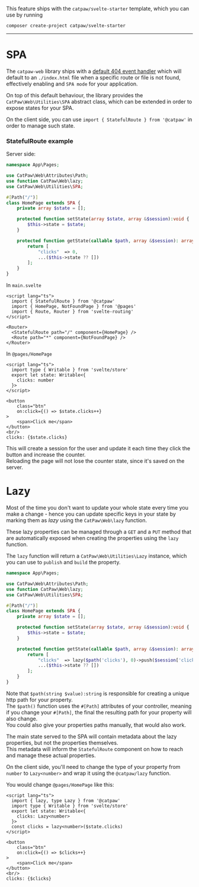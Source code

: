 This feature ships with the `catpaw/svelte-starter` template, which you can use by running<br/>
```
composer create-project catpaw/svelte-starter
```
<hr/>

# SPA

The `catpaw-web` library ships with a [default 404 event handler](./3.WebPathNotFound.md) which will default to an `./index.html` file when a specific route or file is not found, effectively enabling and `SPA mode` for your application.<br/>

On top of this default behaviour, the library provides the `CatPaw\Web\Utilities\SPA` abstract class, which can be extended in order to expose states for your SPA.<br/>

On the client side, you can use `import { StatefulRoute } from '@catpaw'` in order to manage such state.

### StatefulRoute example

Server side:
```php
namespace App\Pages;

use CatPaw\Web\Attributes\Path;
use function CatPaw\Web\lazy;
use CatPaw\Web\Utilities\SPA;

#[Path("/")]
class HomePage extends SPA {
    private array $state = [];

    protected function setState(array $state, array &$session):void {
        $this->state = $state;
    }

    protected function getState(callable $path, array &$session): array {
        return [
            "clicks"  => 0,
            ...($this->state ?? [])
        ];
    }
}
```

In `main.svelte`
```svelte
<script lang="ts">
  import { StatefulRoute } from '@catpaw'
  import { HomePage, NotFoundPage } from '@pages'
  import { Route, Router } from 'svelte-routing'
</script>

<Router>
  <StatefulRoute path="/" component={HomePage} />
  <Route path="*" component={NotFoundPage} />
</Router>
```

In `@pages/HomePage`
```svelte
<script lang="ts">
  import type { Writable } from 'svelte/store'
  export let state: Writable<{
    clicks: number
  }>
</script>

<button
    class="btn"
    on:click={() => $state.clicks++}
>
    <span>Click me</span>
</button>
<br/>
clicks: {$state.clicks}
```

This will create a session for the user and update it each time they click the button and increase the counter.<br/>
Reloading the page will not lose the counter state, since it's saved on the server.

# Lazy

Most of the time you don't want to update your whole state every time you make a change - hence you can update specific keys in your state by marking them as _lazy_ using the `CatPaw\Web\lazy` function.

These lazy properties can be managed through a `GET` and a `PUT` method  that are automatically exposed when creating the properties using the `lazy` function.

The `lazy` function will return a `CatPaw\Web\Utilities\Lazy` instance, which you can use to `publish` and `build` the property.

```php
namespace App\Pages;

use CatPaw\Web\Attributes\Path;
use function CatPaw\Web\lazy;
use CatPaw\Web\Utilities\SPA;

#[Path("/")]
class HomePage extends SPA {
    private array $state = [];

    protected function setState(array $state, array &$session):void {
        $this->state = $state;
    }

    protected function getState(callable $path, array &$session): array {
        return [
            "clicks"  => lazy($path('clicks'), 0)->push($session['clicks'])->build(),
            ...($this->state ?? [])
        ];
    }
}
```

Note that `$path(string $value):string` is responsible for creating a unique http path for your property.<br/>
The `$path()` function uses the `#[Path]` attributes of your controller, meaning if you change your `#[Path]`, the final the resulting path for your property will also change.<br/>
You could also give your properties paths manually, that would also work.<br/>

The main state served to the SPA will contain metadata about the lazy properties, but not the properties themselves.<br/>
This metadata will inform the `StatefulRoute` component on how to reach and manage these actual properties.

On the client side, you'll need to change the type of your property from `number` to `Lazy<number>` and wrap it using the `@catpaw/lazy` function.

You would change `@pages/HomePage` like this:
```svelte
<script lang="ts">
  import { lazy, type Lazy } from '@catpaw'
  import type { Writable } from 'svelte/store'
  export let state: Writable<{
    clicks: Lazy<number>
  }>
  const clicks = lazy<number>($state.clicks)
</script>

<button
    class="btn"
    on:click={() => $clicks++}
>
    <span>Click me</span>
</button>
<br/>
clicks: {$clicks}
```
